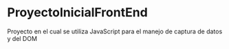# ProyectoInicialFrontEnd
Proyecto en el cual se utiliza JavaScript para el manejo de captura de datos y del DOM

